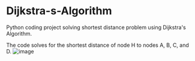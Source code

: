 # Dijkstra-s-Algorithm
Python coding project solving shortest distance problem using Dijkstra's Algorithm.

The code solves for the shortest distance of node H to nodes A, B, C, and D. 
![image](https://github.com/user-attachments/assets/a749984b-576c-482a-8eec-a0509efa4573)

